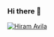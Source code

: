 ### Hi there 👋



[![Hiram Avila](https://github.com/hiram-avila/hiram-avila/raw/main/assets/77989904/6e0c7f50-c65a-4b78-8449-da9f9e085e45)](https://github.com/hiram-avila)
<!--
**hiram-avila/hiram-avila** is a ✨ _special_ ✨ repository because its `README.md` (this file) appears on your GitHub profile.

Here are some ideas to get you started:

- 🔭 I’m currently working on ...
- 🌱 I’m currently learning ...
- 👯 I’m looking to collaborate on ...
- 🤔 I’m looking for help with ...
- 💬 Ask me about ...
- 📫 How to reach me: ...
- 😄 Pronouns: ...
- ⚡ Fun fact: ...
-->
